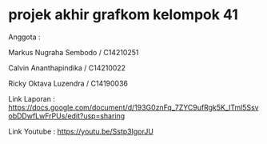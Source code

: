 # projek akhir grafkom kelompok 41

Anggota :

Markus Nugraha Sembodo / C14210251

Calvin Ananthapindika / C14210022

Ricky Oktava Luzendra / C14190036

Link Laporan : https://docs.google.com/document/d/193G0znFq_7ZYC9ufRgk5K_lTml5SsvobDDwfLwFrPUs/edit?usp=sharing

Link Youtube : https://youtu.be/Sstp3IgorJU
